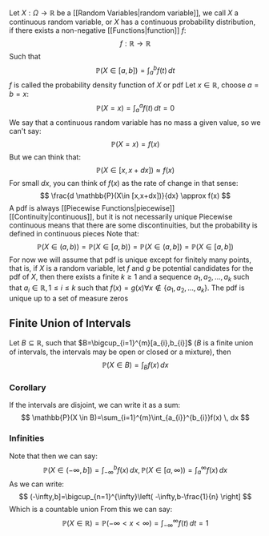 Let $X:\Omega\to \mathbb{R}$ be a [[Random Variables|random variable]], we call $X$ a continuous random variable, or $X$ has a continuous probability distribution, if there exists a non-negative [[Functions|function]] $f$:
$$
f:\mathbb{R}\to \mathbb{R}
$$
Such that
$$
\mathbb{P}(X \in [a,b])=\int ^{b}_{a} f(t) \, dt 
$$
$f$ is called the probability density function of $X$ or pdf
Let $x \in\mathbb{R}$, choose $a=b=x$:
$$
\mathbb{P}(X=x)=\int _{a}^{a}f(t) \, dt =0
$$
We say that a continuous random variable has no mass a given value, so we can't say:
$$
\mathbb{P}(X=x)=f(x)
$$ But we can think that:
$$
\mathbb{P}(X \in [x,x+dx])\approx f(x)
$$
For small $dx$, you can think of $f(x)$ as the rate of change in that sense:
$$
\frac{d \mathbb{P}(X\in [x,x+dx])}{dx} \approx f(x)
$$
A pdf is always [[Piecewise Functions|piecewise]] [[Continuity|continuous]], but it is not necessarily unique
Piecewise continuous means that there are some discontinuities, but the probability is defined in continuous pieces
Note that:
$$
\mathbb{P}(X \in (a,b))=\mathbb{P}(X \in [a,b))=\mathbb{P}(X\in (a,b])=\mathbb{P}(X \in [a,b])
$$
For now we will assume that pdf is unique except for finitely many points, that is, if $X$ is a random variable, let $f$ and $g$ be potential candidates for the pdf of $X$, then there exists a finite $k\geq 1$ and a sequence $a_{1},a_{2},\dots ,a_{k}$ such that $a_{i}\in\mathbb{R},1\leq i\leq k$ such that $f(x)=g(x)\forall x\not\in\{ a_{1},a_{2},\dots ,a_{k} \}$. The pdf is unique up to a set of measure zeros
## Finite Union of Intervals
Let $B\subseteq \mathbb{R}$, such that $B=\bigcup_{i=1}^{m}[a_{i},b_{i}]$ ($B$ is a finite union of intervals, the intervals may be open or closed or a mixture), then 
$$
\mathbb{P}(X \in B)=\int _{B}f(x) \, dx 
$$
### Corollary
If the intervals are disjoint, we can write it as a sum:
$$
        \mathbb{P}(X \in B)=\sum_{i=1}^{m}\int_{a_{i}}^{b_{i}}f(x)  \, dx 
$$
### Infinities
Note that then we can say:
$$
\mathbb{P}( X \in (-\infty,b])=\int _{-\infty}^{b}f(x) \, dx ,\mathbb{P}(X \in [a,\infty) )=\int _{a}^{\infty}f(x) \, dx 
$$
As we can write:
$$
(-\infty,b]=\bigcup_{n=1}^{\infty}\left( -\infty,b-\frac{1}{n} \right]
$$
Which is a countable union
From this we can say:
$$
\mathbb{P}(X\in\mathbb{R})=\mathbb{P}(-\infty<x<\infty)=\int_{-\infty}^{\infty} f(t) \, dt =1
$$